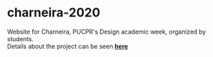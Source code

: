 # charneira-2020
Website for Charneira, PUCPR's Design academic week, organized by students.<br/>
Details about the project can be seen **[here](https://www.behance.net/gallery/116474543/Website-Charneira-2020)**
